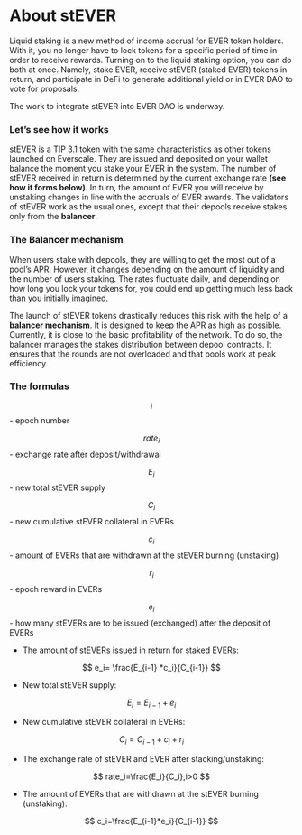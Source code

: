 # About stEVER

Liquid staking is a new method of income accrual for EVER token holders. With it, you no longer have to lock tokens for a specific period of time in order to receive rewards. Turning on to the liquid staking option, you can do both at once. Namely, stake EVER, receive stEVER (staked EVER) tokens in return, and participate in DeFi to generate additional yield or in EVER DAO to vote for proposals.

The work to integrate stEVER into EVER DAO is underway.

### Let’s see how it works

stEVER is a TIP 3.1 token with the same characteristics as other tokens launched on Everscale. They are issued and deposited on your wallet balance the moment you stake your EVER in the system. The number of stEVER received in return is determined by the current exchange rate **(see how it forms below)**. In turn, the amount of EVER you will receive by unstaking changes in line with the accruals of EVER awards. The validators of stEVER work as the usual ones, except that their depools receive stakes only from the **balancer**.

### The Balancer mechanism

When users stake with depools, they are willing to get the most out of a pool’s APR. However, it changes depending on the amount of liquidity and the number of users staking. The rates fluctuate daily, and depending on how long you lock your tokens for, you could end up getting much less back than you initially imagined.

The launch of stEVER tokens drastically reduces this risk with the help of a **balancer mechanism**. It is designed to keep the APR as high as possible. Currently, it is close to the basic profitability of the network. To do so, the balancer manages the stakes distribution between depool contracts. It ensures that the rounds are not overloaded and that pools work at peak efficiency.

### The formulas

$$i$$ - epoch number

$$rate_i$$ - exchange rate after deposit/withdrawal&#x20;

$$E_i$$ - new total stEVER supply

$$C_i$$ - new cumulative stEVER collateral in EVERs

$$c_i$$ - amount of EVERs that are withdrawn at the stEVER burning (unstaking)

$$r_i$$ - epoch reward in EVERs

$$e_i$$ - how many stEVERs are to be issued (exchanged) after the deposit of EVERs

* The amount of stEVERs issued in return for staked EVERs:

$$
e_i= \frac{E_{i-1} *c_i}{C_{i-1}}
$$

* New total stEVER supply:

$$
E_i=E_{i-1}+e_i
$$

* New cumulative stEVER collateral in EVERs:

$$
C_i=C_{i-1}+c_i+r_i
$$

* The exchange rate of stEVER and EVER after stacking/unstaking:

$$
rate_i=\frac{E_i}{C_i},i>0
$$

* The amount of EVERs that are withdrawn at the stEVER burning (unstaking):

$$
c_i=\frac{E_{i-1}*e_i}{C_{i-1}}
$$

